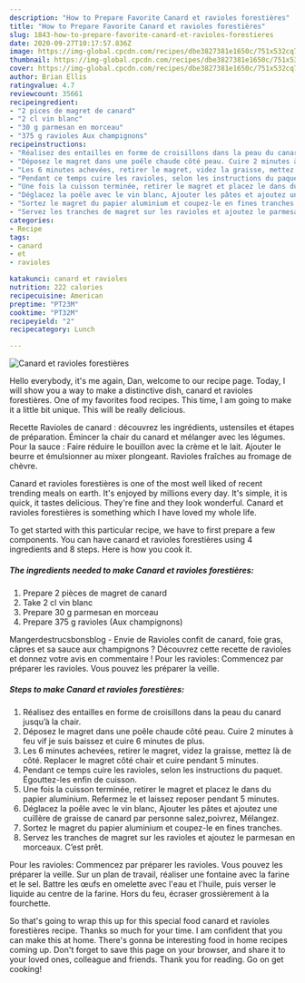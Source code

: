 ```yaml
---
description: "How to Prepare Favorite Canard et ravioles forestières"
title: "How to Prepare Favorite Canard et ravioles forestières"
slug: 1843-how-to-prepare-favorite-canard-et-ravioles-forestieres
date: 2020-09-27T10:17:57.836Z
image: https://img-global.cpcdn.com/recipes/dbe3827381e1650c/751x532cq70/canard-et-ravioles-forestieres-photo-principale-de-la-recette.jpg
thumbnail: https://img-global.cpcdn.com/recipes/dbe3827381e1650c/751x532cq70/canard-et-ravioles-forestieres-photo-principale-de-la-recette.jpg
cover: https://img-global.cpcdn.com/recipes/dbe3827381e1650c/751x532cq70/canard-et-ravioles-forestieres-photo-principale-de-la-recette.jpg
author: Brian Ellis
ratingvalue: 4.7
reviewcount: 35661
recipeingredient:
- "2 pices de magret de canard"
- "2 cl vin blanc"
- "30 g parmesan en morceau"
- "375 g ravioles Aux champignons"
recipeinstructions:
- "Réalisez des entailles en forme de croisillons dans la peau du canard jusqu’à la chair."
- "Déposez le magret dans une poêle chaude côté peau. Cuire 2 minutes à feu vif je suis baissez et cuire 6 minutes de plus."
- "Les 6 minutes achevées, retirer le magret, videz la graisse, mettez là de côté. Replacer le magret côté chair et cuire pendant 5 minutes."
- "Pendant ce temps cuire les ravioles, selon les instructions du paquet. Égouttez-les enfin de cuisson."
- "Une fois la cuisson terminée, retirer le magret et placez le dans du papier aluminium. Refermez le et laissez reposer pendant 5 minutes."
- "Déglacez la poêle avec le vin blanc, Ajouter les pâtes et ajoutez une cuillère de graisse de canard par personne salez,poivrez, Mélangez."
- "Sortez le magret du papier aluminium et coupez-le en fines tranches."
- "Servez les tranches de magret sur les ravioles et ajoutez le parmesan en morceaux. C’est prêt."
categories:
- Recipe
tags:
- canard
- et
- ravioles

katakunci: canard et ravioles 
nutrition: 222 calories
recipecuisine: American
preptime: "PT23M"
cooktime: "PT32M"
recipeyield: "2"
recipecategory: Lunch

---
```



![Canard et ravioles forestières](https://img-global.cpcdn.com/recipes/dbe3827381e1650c/751x532cq70/canard-et-ravioles-forestieres-photo-principale-de-la-recette.jpg)

Hello everybody, it's me again, Dan, welcome to our recipe page. Today, I will show you a way to make a distinctive dish, canard et ravioles forestières. One of my favorites food recipes. This time, I am going to make it a little bit unique. This will be really delicious.

Recette Ravioles de canard : découvrez les ingrédients, ustensiles et étapes de préparation. Émincer la chair du canard et mélanger avec les légumes. Pour la sauce : Faire réduire le bouillon avec la crème et le lait. Ajouter le beurre et émulsionner au mixer plongeant. Ravioles fraîches au fromage de chèvre.

Canard et ravioles forestières is one of the most well liked of recent trending meals on earth. It's enjoyed by millions every day. It's simple, it is quick, it tastes delicious. They're fine and they look wonderful. Canard et ravioles forestières is something which I have loved my whole life.


To get started with this particular recipe, we have to first prepare a few components. You can have canard et ravioles forestières using 4 ingredients and 8 steps. Here is how you cook it.

<!--inarticleads1-->

##### The ingredients needed to make Canard et ravioles forestières:

1. Prepare 2 pièces de magret de canard
1. Take 2 cl vin blanc
1. Prepare 30 g parmesan en morceau
1. Prepare 375 g ravioles (Aux champignons)


Mangerdestrucsbonsblog - Envie de Ravioles confit de canard, foie gras, câpres et sa sauce aux champignons ? Découvrez cette recette de ravioles et donnez votre avis en commentaire ! Pour les ravioles: Commencez par préparer les ravioles. Vous pouvez les préparer la veille. 

<!--inarticleads2-->

##### Steps to make Canard et ravioles forestières:

1. Réalisez des entailles en forme de croisillons dans la peau du canard jusqu’à la chair.
1. Déposez le magret dans une poêle chaude côté peau. Cuire 2 minutes à feu vif je suis baissez et cuire 6 minutes de plus.
1. Les 6 minutes achevées, retirer le magret, videz la graisse, mettez là de côté. Replacer le magret côté chair et cuire pendant 5 minutes.
1. Pendant ce temps cuire les ravioles, selon les instructions du paquet. Égouttez-les enfin de cuisson.
1. Une fois la cuisson terminée, retirer le magret et placez le dans du papier aluminium. Refermez le et laissez reposer pendant 5 minutes.
1. Déglacez la poêle avec le vin blanc, Ajouter les pâtes et ajoutez une cuillère de graisse de canard par personne salez,poivrez, Mélangez.
1. Sortez le magret du papier aluminium et coupez-le en fines tranches.
1. Servez les tranches de magret sur les ravioles et ajoutez le parmesan en morceaux. C’est prêt.


Pour les ravioles: Commencez par préparer les ravioles. Vous pouvez les préparer la veille. Sur un plan de travail, réaliser une fontaine avec la farine et le sel. Battre les œufs en omelette avec l&#39;eau et l&#39;huile, puis verser le liquide au centre de la farine. Hors du feu, écraser grossièrement à la fourchette. 

So that's going to wrap this up for this special food canard et ravioles forestières recipe. Thanks so much for your time. I am confident that you can make this at home. There's gonna be interesting food in home recipes coming up. Don't forget to save this page on your browser, and share it to your loved ones, colleague and friends. Thank you for reading. Go on get cooking!
